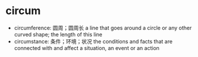 # circum

- circumference: 圆周；圆周长 a line that goes around a circle or any other curved shape; the length of this line
- circumstance: 条件；环境；状况 the conditions and facts that are connected with and affect a situation, an event or an action
